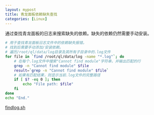 ```yaml
---
layout: mypost
title: 青龙面板依赖缺失查找
categories: [Linux]
---
```


通过查找青龙面板的日志来搜索缺失的依赖。缺失的依赖仍然需要手动安装。


```bash
# 用于查找青龙面板日志文件中的依赖缺失报错。
# 找到后需要手动添加/安装依赖。
# 遍历/root/ql/data/log目录及其所有子目录中的.log文件
for file in `find /root/ql/data/log -name "*.log"`; do
    # 在每个.log文件中搜索"Cannot find module"字符串，并输出匹配的行
    grep -n "Cannot find module" $file
    result=`grep -n "Cannot find module" $file`
    # 如果有匹配结果，则显示当前.log文件的完整路径
    if [ $? -eq 0 ]; then
        echo "File path: $file"
    fi
done
echo "End."
```

[findlog.sh](findlog.sh)
